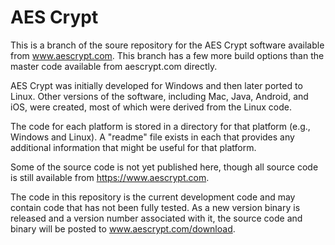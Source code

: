 # AES Crypt

This is a branch of the soure repository for the AES Crypt software
available from www.aescrypt.com.  This branch has a few more build options
than the master code available from aescrypt.com directly.

AES Crypt was initially developed for Windows and then later ported to Linux.
Other versions of the software, including Mac, Java, Android, and iOS, were
created, most of which were derived from the Linux code.

The code for each platform is stored in a directory for that platform
(e.g., Windows and Linux).  A "readme" file exists in each that provides
any additional information that might be useful for that platform.

Some of the source code is not yet published here, though all source code
is still available from https://www.aescrypt.com.

The code in this repository is the current development code and
may contain code that has not been fully tested.  As a new version binary
is released and a version number associated with it, the source code and
binary will be posted to www.aescrypt.com/download.
